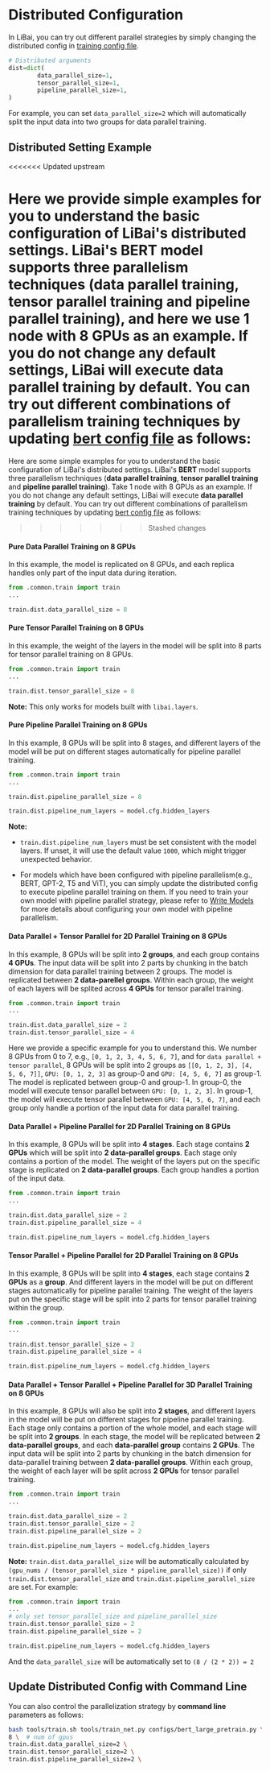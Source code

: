# Distributed Configuration

In LiBai, you can try out different parallel strategies by simply changing the distributed config in [training config file](https://github.com/Oneflow-Inc/libai/blob/main/configs/common/train.py).
```python
# Distributed arguments
dist=dict(
        data_parallel_size=1,
        tensor_parallel_size=1,
        pipeline_parallel_size=1,
)
```
For example, you can set `data_parallel_size=2` which will automatically split the input data into two groups for data parallel training.

## Distributed Setting Example
<<<<<<< Updated upstream

Here we provide simple examples for you to understand the basic configuration of LiBai's distributed settings. LiBai's **BERT** model supports three parallelism techniques (**data parallel training**, **tensor parallel training** and **pipeline parallel training**), and here we use 1 node with 8 GPUs as an example. If you do not change any default settings, LiBai will execute **data parallel training** by default. You can try out different combinations of parallelism training techniques by updating [bert config file](https://github.com/Oneflow-Inc/libai/blob/main/configs/bert_large_pretrain.py) as follows:
=======
Here are some simple examples for you to understand the basic configuration of LiBai's distributed settings. LiBai's **BERT** model supports three parallelism techniques (**data parallel training**, **tensor parallel training** and **pipeline parallel training**). Take 1 node with 8 GPUs as an example. If you do not change any default settings, LiBai will execute **data parallel training** by default. You can try out different combinations of parallelism training techniques by updating [bert config file](https://github.com/Oneflow-Inc/libai/blob/main/configs/bert_large_pretrain.py) as follows:
>>>>>>> Stashed changes

#### **Pure Data Parallel Training on 8 GPUs**

In this example, the model is replicated on 8 GPUs, and each replica handles only part of the input data during iteration.
```python
from .common.train import train
...

train.dist.data_parallel_size = 8
```

#### **Pure Tensor Parallel Training on 8 GPUs**

In this example, the weight of the layers in the model will be split into 8 parts for tensor parallel training on 8 GPUs.
```python
from .common.train import train
...

train.dist.tensor_parallel_size = 8
```

**Note:** This only works for models built with ``libai.layers``.

#### **Pure Pipeline Parallel Training on 8 GPUs**

In this example, 8 GPUs will be split into 8 stages, and different layers of the model will be put on different stages automatically for pipeline parallel training.
```python
from .common.train import train
...

train.dist.pipeline_parallel_size = 8

train.dist.pipeline_num_layers = model.cfg.hidden_layers
```

**Note:** 
- `train.dist.pipeline_num_layers` must be set consistent with the model layers. If unset, it will use the default value `1000`,
which might trigger unexpected behavior.

- For models which have been configured with pipeline parallelism(e.g., BERT, GPT-2, T5 and ViT), you can simply update the distributed config to execute pipeline parallel training on them. If you need to train your own model with pipeline parallel strategy, please refer to [Write Models](https://libai.readthedocs.io/en/latest/tutorials/basics/Write_Models.html) for more details about configuring your own model with pipeline parallelism.

#### **Data Parallel + Tensor Parallel for 2D Parallel Training on 8 GPUs**

In this example, 8 GPUs will be split into **2 groups**, and each group contains **4 GPUs**. The input data will be split into 2 parts by chunking in the batch dimension for data parallel training between 2 groups. The model is replicated between **2 data-parellel groups**. Within each group, the weight of each layers will be splited across **4 GPUs** for tensor parallel training.

```python
from .common.train import train
...

train.dist.data_parallel_size = 2
train.dist.tensor_parallel_size = 4
```
Here we provide a specific example for you to understand this. We number 8 GPUs from 0 to 7, e.g., ``[0, 1, 2, 3, 4, 5, 6, 7]``, and for ``data parallel + tensor parallel``, 8 GPUs will be split into 2 groups as ``[[0, 1, 2, 3], [4, 5, 6, 7]]``, ``GPU: [0, 1, 2, 3]`` as group-0 and ``GPU: [4, 5, 6, 7]`` as group-1. The model is replicated between group-0 and group-1. In group-0, the model will execute tensor parallel between ``GPU: [0, 1, 2, 3]``. In group-1, the model will execute tensor parallel between ``GPU: [4, 5, 6, 7]``, and each group only handle a portion of the input data for data parallel training.

#### **Data Parallel + Pipeline Parallel for 2D Parallel Training on 8 GPUs**

In this example, 8 GPUs will be split into **4 stages**. Each stage contains **2 GPUs** which will be split into **2 data-parallel groups**. Each stage only contains a portion of the model. The weight of the layers put on the specific stage is replicated on **2 data-parallel groups**. Each group handles a portion of the input data.
```python
from .common.train import train
...

train.dist.data_parallel_size = 2
train.dist.pipeline_parallel_size = 4

train.dist.pipeline_num_layers = model.cfg.hidden_layers
```

#### **Tensor Parallel + Pipeline Parallel for 2D Parallel Training on 8 GPUs**

In this example, 8 GPUs will be split into **4 stages**, each stage contains **2 GPUs** as a **group**. And different layers in the model will be put on different stages automatically for pipeline parallel training. The weight of the layers put on the specific stage will be split into 2 parts for tensor parallel training within the group. 

```python
from .common.train import train
...

train.dist.tensor_parallel_size = 2
train.dist.pipeline_parallel_size = 4

train.dist.pipeline_num_layers = model.cfg.hidden_layers
```

#### **Data Parallel + Tensor Parallel + Pipeline Parallel for 3D Parallel Training on 8 GPUs**

In this example, 8 GPUs will also be split into **2 stages**, and different layers in the model will be put on different stages for pipeline parallel training. Each stage only contains a portion of the whole model, and each stage will be split into **2 groups**. In each stage, the model will be replicated between **2 data-parallel groups**, and each **data-parallel group** contains **2 GPUs**. The input data will be split into 2 parts by chunking in the batch dimension for data-parallel training between **2 data-parallel groups**. Within each group, the weight of each layer will be split across **2 GPUs** for tensor parallel training.

```python
from .common.train import train
...

train.dist.data_parallel_size = 2
train.dist.tensor_parallel_size = 2
train.dist.pipeline_parallel_size = 2

train.dist.pipeline_num_layers = model.cfg.hidden_layers
```


**Note:** `train.dist.data_parallel_size` will be automatically calculated by `(gpu_nums / (tensor_parallel_size * pipeline_parallel_size))` if only `train.dist.tensor_parallel_size` and `train.dist.pipeline_parallel_size` are set. For example:

```python
from .common.train import train
...
# only set tensor_parallel_size and pipeline_parallel_size
train.dist.tensor_parallel_size = 2
train.dist.pipeline_parallel_size = 2

train.dist.pipeline_num_layers = model.cfg.hidden_layers
```
And the `data_parallel_size` will be automatically set to `(8 / (2 * 2)) = 2`


## Update Distributed Config with Command Line
You can also control the parallelization strategy by **command line** parameters as follows:

```bash
bash tools/train.sh tools/train_net.py configs/bert_large_pretrain.py \
8 \  # num of gpus
train.dist.data_parallel_size=2 \
train.dist.tensor_parallel_size=2 \
train.dist.pipeline_parallel_size=2 \
```